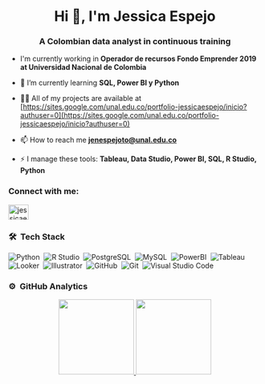 <h1 align="center">Hi 👋, I'm Jessica Espejo</h1>
<h3 align="center">A Colombian data analyst in continuous training</h3>

- I'm currently working in **Operador de recursos Fondo Emprender 2019 at Universidad Nacional de Colombia**

- 🌱 I’m currently learning **SQL, Power BI y Python**

- 👨‍💻 All of my projects are available at [https://sites.google.com/unal.edu.co/portfolio-jessicaespejo/inicio?authuser=0](https://sites.google.com/unal.edu.co/portfolio-jessicaespejo/inicio?authuser=0)

- 📫 How to reach me **jenespejoto@unal.edu.co**

- ⚡ I manage these tools: **Tableau, Data Studio, Power BI, SQL, R Studio, Python**

<h3 align="left">Connect with me:</h3>
<p align="left">
<a href="https://linkedin.com/in/jessicaespejot" target="blank"><img align="center" src="https://raw.githubusercontent.com/rahuldkjain/github-profile-readme-generator/master/src/images/icons/Social/linked-in-alt.svg" alt="jessicaespejot" height="30" width="40" /></a>
</p>

### 🛠 &nbsp;Tech Stack

![Python](https://img.shields.io/badge/-Python-05122A?style=flat&labelColor=0D182E&color=0D182E&logo=python)&nbsp;
![R Studio](https://img.shields.io/static/v1?message=RStudio&logo=rstudio&labelColor=0D182E&color=0D182E&label=%20)&nbsp;
![PostgreSQL](https://img.shields.io/badge/PostgreSQL-316192?style=flat&labelColor=0D182E&color=0D182E&logo=postgresql&logoColor=white)&nbsp;
![MySQL](https://img.shields.io/badge/-MySQL-05122A?style=flat&labelColor=0D182E&color=0D182E&logo=mysql)&nbsp;
![PowerBI](https://img.shields.io/static/v1?message=PowerBI&logo=powerbi&labelColor=0D182E&color=0D182E&label=%20)&nbsp;
![Tableau](https://img.shields.io/static/v1?message=Tableau&logo=tableau&labelColor=0D182E&color=0D182E&label=%20)&nbsp;
![Looker](https://img.shields.io/static/v1?message=Looker&logo=looker&labelColor=0D182E&color=0D182E&label=%20)&nbsp;
![Illustrator](https://img.shields.io/badge/-Illustrator-05122A?style=flat&labelColor=0D182E&color=0D182E&logo=adobe-illustrator)&nbsp;
![GitHub](https://img.shields.io/badge/-GitHub-05122A?style=flat&labelColor=0D182E&color=0D182E&logo=github)&nbsp;
![Git](https://img.shields.io/static/v1?message=Git&logo=git&labelColor=0D182E&color=0D182E&label=%20)&nbsp;
![Visual Studio Code](https://img.shields.io/badge/-Visual%20Studio%20Code-05122A?style=flat&labelColor=0D182E&color=0D182E&logo=visual-studio-code&logoColor=007ACC)&nbsp;

### ⚙️ &nbsp;GitHub Analytics

<p align="center">
<a href="https://github.com/JessicaEspejo10">
  <img height="150em" src="https://github-readme-stats-eight-theta.vercel.app/api?username=JessicaEspejo10&show_icons=true&theme=algolia&include_all_commits=true&count_private=true"/>
  <img height="150em" src="https://github-readme-stats-eight-theta.vercel.app/api/top-langs/?username=JessicaEspejo10&layout=compact&langs_count=8&theme=algolia"/>
</a>
</p>

